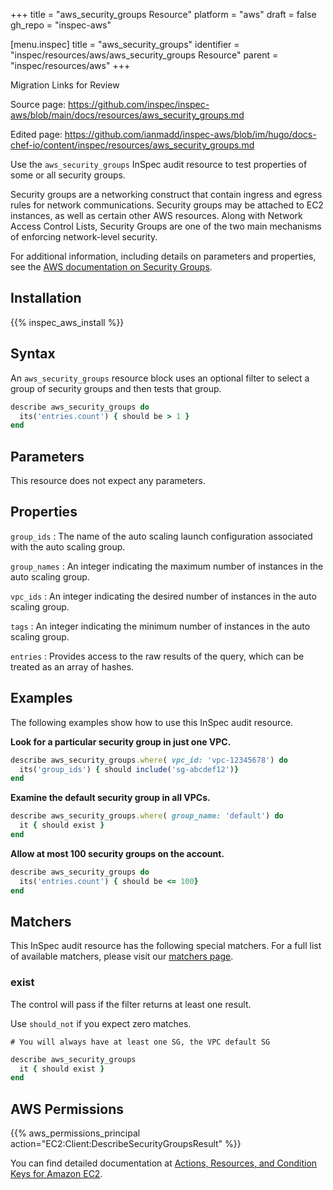 +++
title = "aws_security_groups Resource"
platform = "aws"
draft = false
gh_repo = "inspec-aws"

[menu.inspec]
title = "aws_security_groups"
identifier = "inspec/resources/aws/aws_security_groups Resource"
parent = "inspec/resources/aws"
+++

<div class="admonition-note">
<p class="admonition-note-title">Migration Links for Review</p>
<div class="admonition-note-text">
<p>Source page: <a href="https://github.com/inspec/inspec-aws/blob/main/docs/resources/aws_security_groups.md">https://github.com/inspec/inspec-aws/blob/main/docs/resources/aws_security_groups.md</a></p>
<p>Edited page: <a href="https://github.com/ianmadd/inspec-aws/blob/im/hugo/docs-chef-io/content/inspec/resources/aws_security_groups.md">https://github.com/ianmadd/inspec-aws/blob/im/hugo/docs-chef-io/content/inspec/resources/aws_security_groups.md</a></p>
</div>
</div>


Use the `aws_security_groups` InSpec audit resource to test properties of some or all security groups.

Security groups are a networking construct that contain ingress and egress rules for network communications. Security groups may be attached to EC2 instances, as well as certain other AWS resources. Along with Network Access Control Lists, Security Groups are one of the two main mechanisms of enforcing network-level security.

For additional information, including details on parameters and properties, see the [AWS documentation on Security Groups](https://docs.aws.amazon.com/AWSEC2/latest/UserGuide/using-network-security.html).

## Installation

{{% inspec_aws_install %}}

## Syntax

An `aws_security_groups` resource block uses an optional filter to select a group of security groups and then tests that group.

```ruby
describe aws_security_groups do
  its('entries.count') { should be > 1 }
end
```

## Parameters

This resource does not expect any parameters.

## Properties

`group_ids`
: The name of the auto scaling launch configuration associated with the auto scaling group.

`group_names`
: An integer indicating the maximum number of instances in the auto scaling group.

`vpc_ids`
: An integer indicating the desired  number of instances in the auto scaling group.

`tags`
: An integer indicating the minimum number of instances in the auto scaling group.

`entries`
: Provides access to the raw results of the query, which can be treated as an array of hashes.

## Examples

The following examples show how to use this InSpec audit resource.

**Look for a particular security group in just one VPC.**

```ruby
describe aws_security_groups.where( vpc_id: 'vpc-12345678') do
  its('group_ids') { should include('sg-abcdef12')}
end
```

**Examine the default security group in all VPCs.**

```ruby
describe aws_security_groups.where( group_name: 'default') do
  it { should exist }
end
```

**Allow at most 100 security groups on the account.**

```ruby
describe aws_security_groups do
  its('entries.count') { should be <= 100}
end
```


## Matchers

This InSpec audit resource has the following special matchers. For a full list of available matchers, please visit our [matchers page](https://www.inspec.io/docs/reference/matchers/).

### exist

The control will pass if the filter returns at least one result. 

Use `should_not` if you expect zero matches.

    # You will always have at least one SG, the VPC default SG
```ruby
describe aws_security_groups
  it { should exist }
end
```

## AWS Permissions

{{% aws_permissions_principal action="EC2:Client:DescribeSecurityGroupsResult" %}}

You can find detailed documentation at [Actions, Resources, and Condition Keys for Amazon EC2](https://docs.aws.amazon.com/IAM/latest/UserGuide/list_amazonec2.html).
